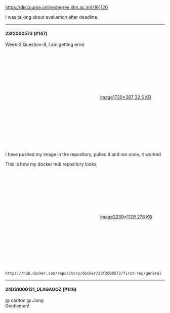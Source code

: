 https://discourse.onlinedegree.iitm.ac.in/t/161120

I was talking about evaluation after deadline.</p><hr>

<h4>23f2000573 (#147)</h4>
<p>Week-2 Question-8, I am getting error</p>
<p><div class="lightbox-wrapper"><a class="lightbox" data-download-href="/uploads/short-url/7Msdp9SfDmW9eEezqboTdLwT5wo.png?dl=1" href="https://europe1.discourse-cdn.com/flex013/uploads/iitm/original/3X/3/6/36896ceedd7b4384297f986bf8058dbbb56e7814.png" rel="noopener nofollow ugc" title="image"><div class="meta"><svg aria-hidden="true" class="fa d-icon d-icon-far-image svg-icon"><use href="#far-image"></use></svg><span class="filename">image</span><span class="informations">1730×387 32.5 KB</span><svg aria-hidden="true" class="fa d-icon d-icon-discourse-expand svg-icon"><use href="#discourse-expand"></use></svg></div></a></div></p>
<p>I have pushed my image in the repository, pulled it and ran once, it worked</p>
<p></p>
<p>This is how my docker hub repository looks,</p>
<p><div class="lightbox-wrapper"><a class="lightbox" data-download-href="/uploads/short-url/ZIcpWIkVomrXSnK0JnV71mCmjh.png?dl=1" href="https://europe1.discourse-cdn.com/flex013/uploads/iitm/original/3X/0/6/06f9ddb3637324b140414120baa132706c19e753.png" rel="noopener nofollow ugc" title="image"><div class="meta"><svg aria-hidden="true" class="fa d-icon d-icon-far-image svg-icon"><use href="#far-image"></use></svg><span class="filename">image</span><span class="informations">2239×1129 278 KB</span><svg aria-hidden="true" class="fa d-icon d-icon-discourse-expand svg-icon"><use href="#discourse-expand"></use></svg></div></a></div></p>
<p><code>https://hub.docker.com/repository/docker/23f2000573/first-rep/general</code></p><hr>

<h4>24DS1000121_ULAGAOOZ (#146)</h4>
<p>@ carlton @ Jivraj<br/>
Gentlemen!